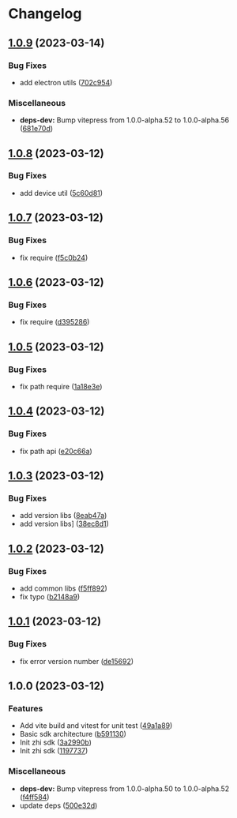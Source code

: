 # Changelog

## [1.0.9](https://github.com/terwer/zhi-sdk/compare/v1.0.8...v1.0.9) (2023-03-14)


### Bug Fixes

* add electron utils ([702c954](https://github.com/terwer/zhi-sdk/commit/702c954445db5132354a41870d922983bd185216))


### Miscellaneous

* **deps-dev:** Bump vitepress from 1.0.0-alpha.52 to 1.0.0-alpha.56 ([681e70d](https://github.com/terwer/zhi-sdk/commit/681e70dc85051acbe88bce0bcaa11b447ab37081))

## [1.0.8](https://github.com/terwer/zhi-sdk/compare/v1.0.7...v1.0.8) (2023-03-12)


### Bug Fixes

* add device util ([5c60d81](https://github.com/terwer/zhi-sdk/commit/5c60d8130910776e0b792bc59a3cddc8362594e2))

## [1.0.7](https://github.com/terwer/zhi-sdk/compare/v1.0.6...v1.0.7) (2023-03-12)

### Bug Fixes

- fix require ([f5c0b24](https://github.com/terwer/zhi-sdk/commit/f5c0b24420ac2d74380f387077c09f38d1f64ab4))

## [1.0.6](https://github.com/terwer/zhi-sdk/compare/v1.0.5...v1.0.6) (2023-03-12)

### Bug Fixes

- fix require ([d395286](https://github.com/terwer/zhi-sdk/commit/d39528660a2ec53e56ce27bd1b0e16850fd2c699))

## [1.0.5](https://github.com/terwer/zhi-sdk/compare/v1.0.4...v1.0.5) (2023-03-12)

### Bug Fixes

- fix path require ([1a18e3e](https://github.com/terwer/zhi-sdk/commit/1a18e3e8df592095f4de6698c6c798eac474dd74))

## [1.0.4](https://github.com/terwer/zhi-sdk/compare/v1.0.3...v1.0.4) (2023-03-12)

### Bug Fixes

- fix path api ([e20c66a](https://github.com/terwer/zhi-sdk/commit/e20c66a0fb2e4802ffc7f6e17e0687daab4b4f93))

## [1.0.3](https://github.com/terwer/zhi-sdk/compare/v1.0.2...v1.0.3) (2023-03-12)

### Bug Fixes

- add version libs ([8eab47a](https://github.com/terwer/zhi-sdk/commit/8eab47a996da12a469b99c376474b66a411b66f3))
- add version libs] ([38ec8d1](https://github.com/terwer/zhi-sdk/commit/38ec8d1cf5de184d6fca333287553c88a6e07f6f))

## [1.0.2](https://github.com/terwer/zhi-sdk/compare/v1.0.1...v1.0.2) (2023-03-12)

### Bug Fixes

- add common libs ([f5ff892](https://github.com/terwer/zhi-sdk/commit/f5ff892a0fc23af0c3bef988470d32590db4d1e8))
- fix typo ([b2148a9](https://github.com/terwer/zhi-sdk/commit/b2148a94a22cacf609a4deb1b8f500f2f06b6198))

## [1.0.1](https://github.com/terwer/zhi-sdk/compare/v1.0.0...v1.0.1) (2023-03-12)

### Bug Fixes

- fix error version number ([de15692](https://github.com/terwer/zhi-sdk/commit/de15692cc141a23a72e180dd533732cb1fb2aa64))

## 1.0.0 (2023-03-12)

### Features

- Add vite build and vitest for unit test ([49a1a89](https://github.com/terwer/zhi-sdk/commit/49a1a892bb7ca33910be1c1d715e8bfe8b862028))
- Basic sdk architecture ([b591130](https://github.com/terwer/zhi-sdk/commit/b5911309e2f0d1a720b1aea352f0ad1631559c4a))
- Init zhi sdk ([3a2990b](https://github.com/terwer/zhi-sdk/commit/3a2990b5bc74c5e9499ebab6d35a0546b0b89495))
- Init zhi sdk ([1197737](https://github.com/terwer/zhi-sdk/commit/11977370b8ca092211c7188c394356f442f57690))

### Miscellaneous

- **deps-dev:** Bump vitepress from 1.0.0-alpha.50 to 1.0.0-alpha.52 ([f4ff584](https://github.com/terwer/zhi-sdk/commit/f4ff5844cbbdf3ff2c28ec44bf5320b2ce71efbb))
- update deps ([500e32d](https://github.com/terwer/zhi-sdk/commit/500e32d5d9d3f068908115f525f54945c7211d71))
